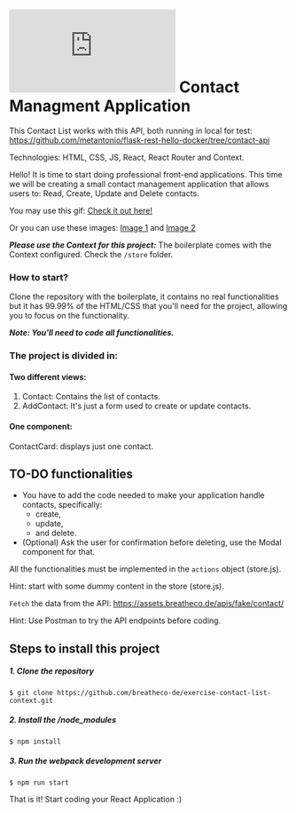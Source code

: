 # ![alt text](https://assets.breatheco.de/apis/img/images.php?blob&random&cat=icon&tags=breathecode,32) Contact Managment Application 

This Contact List works with this API, both running in local for test:
https://github.com/metantonio/flask-rest-hello-docker/tree/contact-api


Technologies: HTML, CSS, JS, React, React Router and Context.

Hello! It is time to start doing professional front-end applications. This time
we will be creating a small contact management application that allows users to:
Read, Create, Update and Delete contacts. 

You may use this gif: [Check it out here!](https://github.com/breatheco-de/exercise-contact-list/blob/master/preview.gif?raw=true)

Or you can use these images:
[Image 1](https://github.com/breatheco-de/exercise-contact-list-context/blob/master/src/img/contact-list-1.png?raw=true) and
[Image 2](https://github.com/breatheco-de/exercise-contact-list-context/blob/master/src/img/contact-list-2.png?raw=true)

***Please use the Context for this project:*** The boilerplate comes with the Context configured. Check the ```/store``` folder.

### How to start?

Clone the repository with the boilerplate, it contains no real functionalities 
but it has 99.99% of the HTML/CSS that you'll need for the project, 
allowing you to focus on the functionality.

***Note: You'll need to code all functionalities.***

### The project is divided in: 

#### Two different views: 

1. Contact: Contains the list of contacts.
2. AddContact: It's just a form used to create or update contacts.

#### One component:
ContactCard: displays just one contact.

## TO-DO functionalities

- You have to add the code needed to make your application handle contacts, specifically: 
    - create, 
    - update, 
    - and delete.
- (Optional) Ask the user for confirmation before deleting, use the Modal component for that.

All the functionalities must be implemented in the ```actions``` object (store.js).

Hint: start with some dummy content in the store (store.js).

```Fetch``` the data from the API: https://assets.breatheco.de/apis/fake/contact/

Hint: Use Postman to try the API endpoints before coding.  

## Steps to install this project

##### 1. Clone the repository
```
$ git clone https://github.com/breatheco-de/exercise-contact-list-context.git
```
##### 2. Install the /node_modules
```
$ npm install
```
##### 3. Run the webpack development server
```
$ npm run start
```

That is it! Start coding your React Application :)
